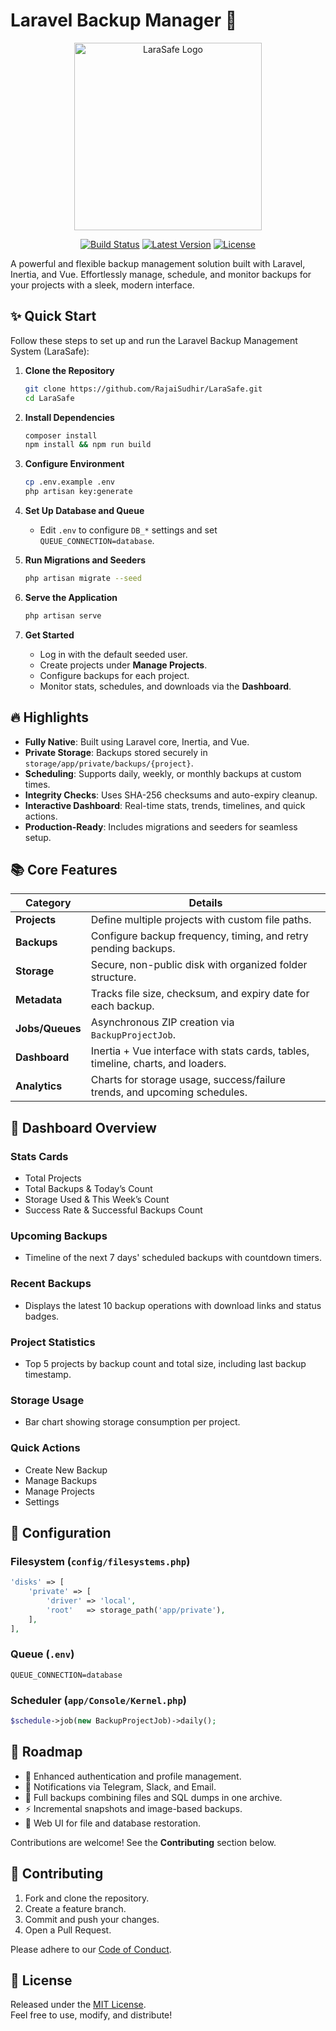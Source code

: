 # Laravel Backup Manager 🚀

<p align="center">
    <img src="https://raw.githubusercontent.com/RajaiSudhir/LaraSafe/public/assets/images/logos/larasafe.png" width="300" alt="LaraSafe Logo">
</p>

<p align="center">
    <a href="https://github.com/RajaiSudhir/LaraSafe/actions"><img src="https://github.com/laravel/framework/workflows/tests/badge.svg" alt="Build Status"></a>
    <a href="https://packagist.org/packages/RajaiSudhir/LaraSafe"><img src="https://img.shields.io/packagist/v/RajaiSudhir/LaraSafe" alt="Latest Version"></a>
    <a href="https://opensource.org/licenses/MIT"><img src="https://img.shields.io/packagist/l/RajaiSudhir/LaraSafe" alt="License"></a>
</p>

A powerful and flexible backup management solution built with Laravel, Inertia, and Vue. Effortlessly manage, schedule, and monitor backups for your projects with a sleek, modern interface.

## ✨ Quick Start

Follow these steps to set up and run the Laravel Backup Management System (LaraSafe):

1. **Clone the Repository**
   ```bash
   git clone https://github.com/RajaiSudhir/LaraSafe.git
   cd LaraSafe
   ```

2. **Install Dependencies**
   ```bash
   composer install
   npm install && npm run build
   ```

3. **Configure Environment**
   ```bash
   cp .env.example .env
   php artisan key:generate
   ```

4. **Set Up Database and Queue**
   - Edit `.env` to configure `DB_*` settings and set `QUEUE_CONNECTION=database`.

5. **Run Migrations and Seeders**
   ```bash
   php artisan migrate --seed
   ```

6. **Serve the Application**
   ```bash
   php artisan serve
   ```

7. **Get Started**
   - Log in with the default seeded user.
   - Create projects under **Manage Projects**.
   - Configure backups for each project.
   - Monitor stats, schedules, and downloads via the **Dashboard**.

## 🔥 Highlights

- **Fully Native**: Built using Laravel core, Inertia, and Vue.
- **Private Storage**: Backups stored securely in `storage/app/private/backups/{project}`.
- **Scheduling**: Supports daily, weekly, or monthly backups at custom times.
- **Integrity Checks**: Uses SHA-256 checksums and auto-expiry cleanup.
- **Interactive Dashboard**: Real-time stats, trends, timelines, and quick actions.
- **Production-Ready**: Includes migrations and seeders for seamless setup.

## 📚 Core Features

| **Category**         | **Details**                                                                 |
|----------------------|-----------------------------------------------------------------------------|
| **Projects**         | Define multiple projects with custom file paths.                            |
| **Backups**          | Configure backup frequency, timing, and retry pending backups.              |
| **Storage**          | Secure, non-public disk with organized folder structure.                    |
| **Metadata**         | Tracks file size, checksum, and expiry date for each backup.                |
| **Jobs/Queues**      | Asynchronous ZIP creation via `BackupProjectJob`.                           |
| **Dashboard**        | Inertia + Vue interface with stats cards, tables, timeline, charts, and loaders. |
| **Analytics**        | Charts for storage usage, success/failure trends, and upcoming schedules.   |

## 🎯 Dashboard Overview

### Stats Cards
- Total Projects
- Total Backups & Today’s Count
- Storage Used & This Week’s Count
- Success Rate & Successful Backups Count

### Upcoming Backups
- Timeline of the next 7 days' scheduled backups with countdown timers.

### Recent Backups
- Displays the latest 10 backup operations with download links and status badges.

### Project Statistics
- Top 5 projects by backup count and total size, including last backup timestamp.

### Storage Usage
- Bar chart showing storage consumption per project.

### Quick Actions
- Create New Backup
- Manage Backups
- Manage Projects
- Settings

## 🔧 Configuration

### Filesystem (`config/filesystems.php`)
```php
'disks' => [
    'private' => [
        'driver' => 'local',
        'root'   => storage_path('app/private'),
    ],
],
```

### Queue (`.env`)
```text
QUEUE_CONNECTION=database
```

### Scheduler (`app/Console/Kernel.php`)
```php
$schedule->job(new BackupProjectJob)->daily();
```

## 🚧 Roadmap

- 🔐 Enhanced authentication and profile management.
- 🤖 Notifications via Telegram, Slack, and Email.
- 💾 Full backups combining files and SQL dumps in one archive.
- ⚡ Incremental snapshots and image-based backups.
- 🔄 Web UI for file and database restoration.

Contributions are welcome! See the **Contributing** section below.

## 🤝 Contributing

1. Fork and clone the repository.
2. Create a feature branch.
3. Commit and push your changes.
4. Open a Pull Request.

Please adhere to our [Code of Conduct](link-to-code-of-conduct).

## 📄 License

Released under the [MIT License](https://opensource.org/licenses/MIT).  
Feel free to use, modify, and distribute!